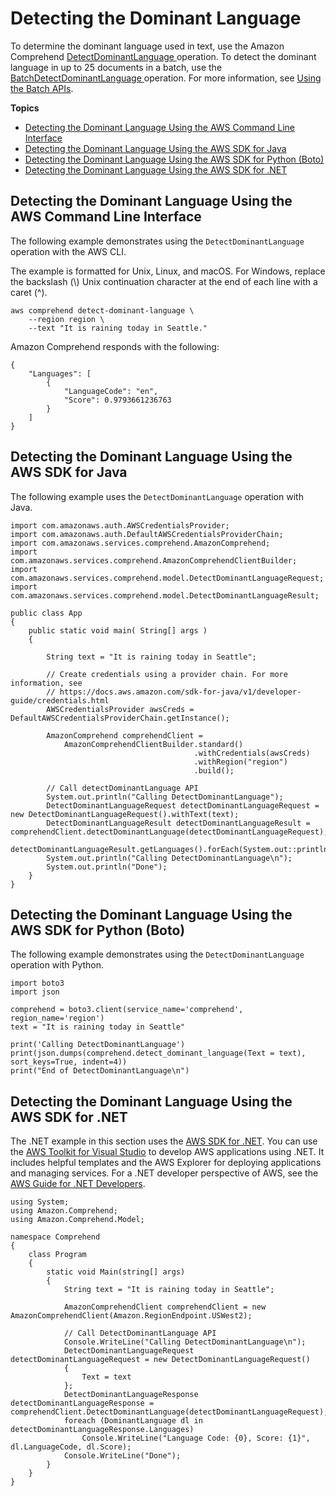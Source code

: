 # Detecting the Dominant Language<a name="get-started-api-dominant-language"></a>

To determine the dominant language used in text, use the Amazon Comprehend [ DetectDominantLanguage ](API_DetectDominantLanguage.md) operation\. To detect the dominant language in up to 25 documents in a batch, use the [ BatchDetectDominantLanguage ](API_BatchDetectDominantLanguage.md) operation\. For more information, see [Using the Batch APIs](get-started-batch.md)\.

**Topics**
+ [Detecting the Dominant Language Using the AWS Command Line Interface](#get-started-api-dominant-language-cli)
+ [Detecting the Dominant Language Using the AWS SDK for Java](#get-started-api-dominant-language-java)
+ [Detecting the Dominant Language Using the AWS SDK for Python \(Boto\)](#get-started-api-dominant-language-python)
+ [Detecting the Dominant Language Using the AWS SDK for \.NET](#get-started-api-dominant-language-c-sharp)

## Detecting the Dominant Language Using the AWS Command Line Interface<a name="get-started-api-dominant-language-cli"></a>

The following example demonstrates using the `DetectDominantLanguage` operation with the AWS CLI\.

The example is formatted for Unix, Linux, and macOS\. For Windows, replace the backslash \(\\\) Unix continuation character at the end of each line with a caret \(^\)\.

```
aws comprehend detect-dominant-language \
    --region region \
    --text "It is raining today in Seattle."
```

Amazon Comprehend responds with the following:

```
{
    "Languages": [
        {
            "LanguageCode": "en",
            "Score": 0.9793661236763
        }
    ]
}
```

## Detecting the Dominant Language Using the AWS SDK for Java<a name="get-started-api-dominant-language-java"></a>

The following example uses the `DetectDominantLanguage` operation with Java\.

```
import com.amazonaws.auth.AWSCredentialsProvider;
import com.amazonaws.auth.DefaultAWSCredentialsProviderChain;
import com.amazonaws.services.comprehend.AmazonComprehend;
import com.amazonaws.services.comprehend.AmazonComprehendClientBuilder;
import com.amazonaws.services.comprehend.model.DetectDominantLanguageRequest;
import com.amazonaws.services.comprehend.model.DetectDominantLanguageResult;

public class App 
{
    public static void main( String[] args )
    {

        String text = "It is raining today in Seattle";
        
        // Create credentials using a provider chain. For more information, see
        // https://docs.aws.amazon.com/sdk-for-java/v1/developer-guide/credentials.html
        AWSCredentialsProvider awsCreds = DefaultAWSCredentialsProviderChain.getInstance();
 
        AmazonComprehend comprehendClient =
            AmazonComprehendClientBuilder.standard()
                                         .withCredentials(awsCreds)
                                         .withRegion("region")
                                         .build();
                                         
        // Call detectDominantLanguage API
        System.out.println("Calling DetectDominantLanguage");
        DetectDominantLanguageRequest detectDominantLanguageRequest = new DetectDominantLanguageRequest().withText(text);
        DetectDominantLanguageResult detectDominantLanguageResult = comprehendClient.detectDominantLanguage(detectDominantLanguageRequest);
        detectDominantLanguageResult.getLanguages().forEach(System.out::println);
        System.out.println("Calling DetectDominantLanguage\n");
        System.out.println("Done");
    }
}
```

## Detecting the Dominant Language Using the AWS SDK for Python \(Boto\)<a name="get-started-api-dominant-language-python"></a>

The following example demonstrates using the `DetectDominantLanguage` operation with Python\.

```
import boto3
import json

comprehend = boto3.client(service_name='comprehend', region_name='region')
text = "It is raining today in Seattle"

print('Calling DetectDominantLanguage')
print(json.dumps(comprehend.detect_dominant_language(Text = text), sort_keys=True, indent=4))
print("End of DetectDominantLanguage\n")
```

## Detecting the Dominant Language Using the AWS SDK for \.NET<a name="get-started-api-dominant-language-c-sharp"></a>

The \.NET example in this section uses the [AWS SDK for \.NET](https://docs.aws.amazon.com/sdk-for-net/latest/developer-guide/welcome.html)\. You can use the [AWS Toolkit for Visual Studio](https://docs.aws.amazon.com/AWSToolkitVS/latest/UserGuide/welcome.html) to develop AWS applications using \.NET\. It includes helpful templates and the AWS Explorer for deploying applications and managing services\. For a \.NET developer perspective of AWS, see the [AWS Guide for \.NET Developers](https://docs.aws.amazon.com/sdk-for-net/latest/developer-guide/welcome.html)\. 

```
using System;
using Amazon.Comprehend;
using Amazon.Comprehend.Model;

namespace Comprehend
{
    class Program
    {
        static void Main(string[] args)
        {
            String text = "It is raining today in Seattle";

            AmazonComprehendClient comprehendClient = new AmazonComprehendClient(Amazon.RegionEndpoint.USWest2);

            // Call DetectDominantLanguage API
            Console.WriteLine("Calling DetectDominantLanguage\n");
            DetectDominantLanguageRequest detectDominantLanguageRequest = new DetectDominantLanguageRequest()
            {
                Text = text
            };
            DetectDominantLanguageResponse detectDominantLanguageResponse = comprehendClient.DetectDominantLanguage(detectDominantLanguageRequest);
            foreach (DominantLanguage dl in detectDominantLanguageResponse.Languages)
                Console.WriteLine("Language Code: {0}, Score: {1}", dl.LanguageCode, dl.Score);
            Console.WriteLine("Done");
        }
    }
}
```